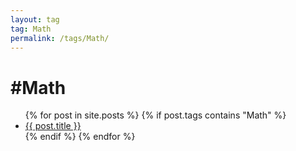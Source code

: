 ```yaml
---
layout: tag
tag: Math
permalink: /tags/Math/
---
```


<h1>#Math</h1>

<ul>
  {% for post in site.posts %}
    {% if post.tags contains "Math" %}
      <li><a href="{{ post.url }}">{{ post.title }}</a></li>
    {% endif %}
  {% endfor %}
</ul>
